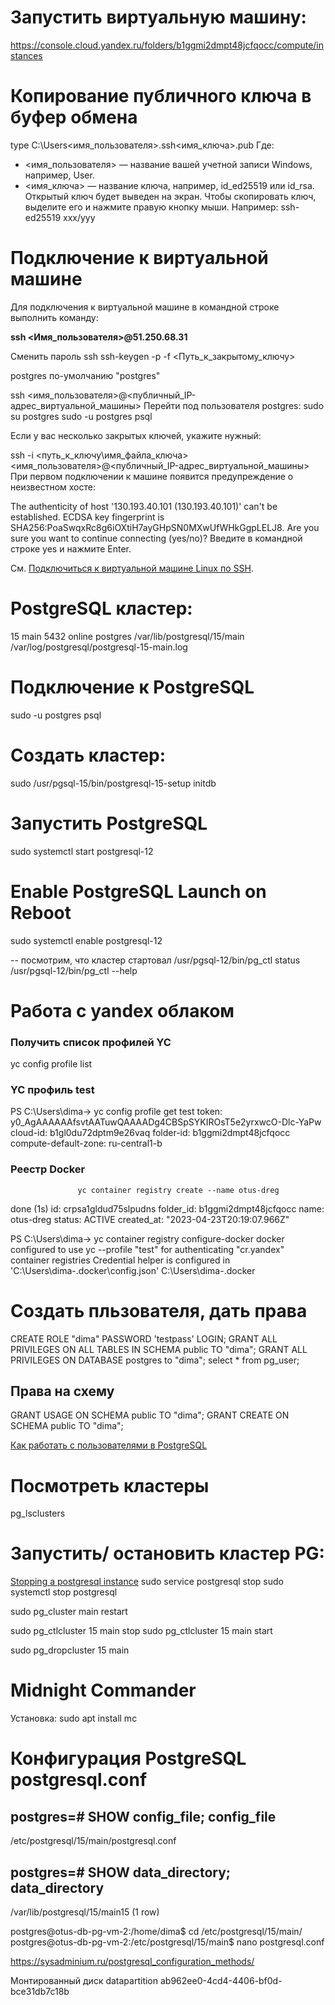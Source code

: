 
# Запустить виртуальную машину:

https://console.cloud.yandex.ru/folders/b1ggmi2dmpt48jcfqocc/compute/instances


# Копирование публичного ключа в буфер обмена

type C:\Users\<имя_пользователя>\.ssh\<имя_ключа>.pub
Где:
- <имя_пользователя> — название вашей учетной записи Windows, например, User.
- <имя_ключа> — название ключа, например, id_ed25519 или id_rsa.
Открытый ключ будет выведен на экран. Чтобы скопировать ключ, выделите его и нажмите правую кнопку мыши. Например: ssh-ed25519 xxx/yyy

# Подключение к виртуальной машине

Для подключения к виртуальной машине в командной строке выполнить команду:

**ssh <Имя_пользователя>@51.250.68.31**

Сменить пароль ssh
ssh-keygen -p -f <Путь_к_закрытому_ключу>

postgres по-умолчанию "postgres"

ssh <имя_пользователя>@<публичный_IP-адрес_виртуальной_машины>
Перейти под пользователя postgres: sudo su postgres
sudo -u postgres psql 

Если у вас несколько закрытых ключей, укажите нужный:

ssh -i <путь_к_ключу\имя_файла_ключа> <имя_пользователя>@<публичный_IP-адрес_виртуальной_машины>
При первом подключении к машине появится предупреждение о неизвестном хосте:

The authenticity of host '130.193.40.101 (130.193.40.101)' can't be established.
ECDSA key fingerprint is SHA256:PoaSwqxRc8g6iOXtiH7ayGHpSN0MXwUfWHkGgpLELJ8.
Are you sure you want to continue connecting (yes/no)?
Введите в командной строке yes и нажмите Enter.

См. [Подключиться к виртуальной машине Linux по SSH](https://cloud.yandex.ru/docs/compute/operations/vm-connect/ssh#creating-ssh-keys).


# PostgreSQL кластер:

15  main    5432 online postgres /var/lib/postgresql/15/main /var/log/postgresql/postgresql-15-main.log

# Подключение к PostgreSQL

sudo -u postgres psql

# Создать кластер:
sudo /usr/pgsql-15/bin/postgresql-15-setup initdb

# Запустить PostgreSQL
sudo systemctl start postgresql-12

# Enable PostgreSQL Launch on Reboot
sudo systemctl enable postgresql-12

-- посмотрим, что кластер стартовал
/usr/pgsql-12/bin/pg_ctl status
/usr/pgsql-12/bin/pg_ctl --help

# Работа с yandex облаком

### Получить список профилей YC
yc config profile list

### YC профиль test
PS C:\Users\dima-> yc config profile get test
token: y0_AgAAAAAAfsvtAATuwQAAAADg4CBSpSYKIROsT5e2yrxwcO-Dlc-YaPw
cloud-id: b1gl0du72dptm9e26vaq
folder-id: b1ggmi2dmpt48jcfqocc
compute-default-zone: ru-central1-b

### Реестр Docker
                   yc container registry create --name otus-dreg
done (1s)
id: crpsa1gldud75slpudns
folder_id: b1ggmi2dmpt48jcfqocc
name: otus-dreg
status: ACTIVE
created_at: "2023-04-23T20:19:07.966Z"

PS C:\Users\dima-> yc container registry configure-docker
docker configured to use yc --profile "test" for authenticating "cr.yandex" container registries
Credential helper is configured in 'C:\Users\dima-\.docker\config.json'
C:\Users\dima-\.docker

# Создать пльзователя, дать права
CREATE ROLE "dima" PASSWORD 'testpass' LOGIN;
GRANT ALL PRIVILEGES ON ALL TABLES IN SCHEMA public TO "dima";
GRANT ALL PRIVILEGES ON DATABASE postgres to "dima";
select * from pg_user;
## Права на схему
GRANT USAGE ON SCHEMA public TO "dima";
GRANT CREATE ON SCHEMA public TO "dima";

[Как работать с пользователями в PostgreSQL](https://www.dmosk.ru/miniinstruktions.php?mini=postgresql-users)

# Посмотреть кластеры
pg_lsclusters

# Запустить/ остановить кластер PG:
[Stopping a postgresql instance](https://askubuntu.com/questions/642259/stopping-a-postgresql-instance)
sudo service postgresql stop
sudo systemctl stop postgresql

sudo pg_cluster main restart

sudo pg_ctlcluster 15 main stop
sudo pg_ctlcluster 15 main start

sudo pg_dropcluster 15 main

# Midnight Commander
Установка:
sudo apt install mc

# Конфигурация PostgreSQL postgresql.conf

postgres=# SHOW config_file;
               config_file
-----------------------------------------
 /etc/postgresql/15/main/postgresql.conf



postgres=# SHOW data_directory;
        data_directory
-------------------------------
 /var/lib/postgresql/15/main15
(1 row)


postgres@otus-db-pg-vm-2:/home/dima$ cd /etc/postgresql/15/main/
postgres@otus-db-pg-vm-2:/etc/postgresql/15/main$ nano  postgresql.conf

https://sysadminium.ru/postgresql_configuration_methods/


Монтированный диск
datapartition ab962ee0-4cd4-4406-bf0d-bce31db7c18b